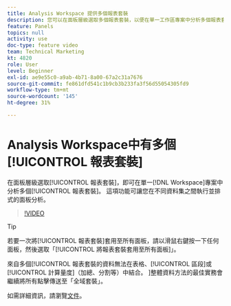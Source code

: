 ```yaml
---
title: Analysis Workspace 提供多個報表套裝
description: 您可以在面板層級選取多個報表套裝，以便在單一工作區專案中分析多個報表套裝。 這項功能可讓您在不同資料集之間執行並排式的面板分析。
feature: Panels
topics: null
activity: use
doc-type: feature video
team: Technical Marketing
kt: 4820
role: User
level: Beginner
exl-id: ae9e55c0-a9ab-4b71-8a00-67a2c31a7676
source-git-commit: fe861dfd541c1b9cb3b233fa3f56d55054305fd9
workflow-type: tm+mt
source-wordcount: '145'
ht-degree: 31%

---
```


# Analysis Workspace中有多個[!UICONTROL 報表套裝]

在面板層級選取[!UICONTROL 報表套裝]，即可在單一[!DNL Workspace]專案中分析多個[!UICONTROL 報表套裝]。 這項功能可讓您在不同資料集之間執行並排式的面板分析。

>[!VIDEO](https://video.tv.adobe.com/v/32843/?quality=12)

>[!TIP]
>
> 若要一次將[!UICONTROL 報表套裝]套用至所有面板，請以滑鼠右鍵按一下任何面板，然後選取「[!UICONTROL 將報表套裝套用至所有面板]」。

來自多個[!UICONTROL 報表套裝的資料無法在表格、[!UICONTROL 區段]或[!UICONTROL 計算量度]（加總、分割等）中結合。 ]整體資料方法的最佳實務會繼續將所有點擊傳送至「全域套裝」。

如需詳細資訊，請瀏覽[文件](https://experienceleague.adobe.com/docs/analytics/analyze/analysis-workspace/build-workspace-project/multiple-report-suites.html?lang=zh-Hant)。
